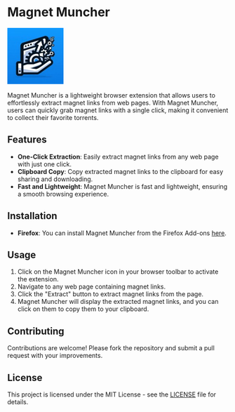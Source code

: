 # Magnet Muncher

![Magnet Muncher Logo](./icons/icon-128.png)

Magnet Muncher is a lightweight browser extension that allows users to effortlessly extract magnet links from web pages. With Magnet Muncher, users can quickly grab magnet links with a single click, making it convenient to collect their favorite torrents.

## Features

- **One-Click Extraction**: Easily extract magnet links from any web page with just one click.
- **Clipboard Copy**: Copy extracted magnet links to the clipboard for easy sharing and downloading.
- **Fast and Lightweight**: Magnet Muncher is fast and lightweight, ensuring a smooth browsing experience.

## Installation

<!-- - **Chrome**: You can install Magnet Muncher from the Chrome Web Store [here](https://chrome.google.com/webstore/detail/magnet-muncher/your-extension-id). -->
- **Firefox**: You can install Magnet Muncher from the Firefox Add-ons [here](https://addons.mozilla.org/en-US/firefox/addon/magnet-muncher/).

## Usage

1. Click on the Magnet Muncher icon in your browser toolbar to activate the extension.
2. Navigate to any web page containing magnet links.
3. Click the "Extract" button to extract magnet links from the page.
4. Magnet Muncher will display the extracted magnet links, and you can click on them to copy them to your clipboard.

## Contributing

Contributions are welcome! Please fork the repository and submit a pull request with your improvements.

## License

This project is licensed under the MIT License - see the [LICENSE](LICENSE.md) file for details.
